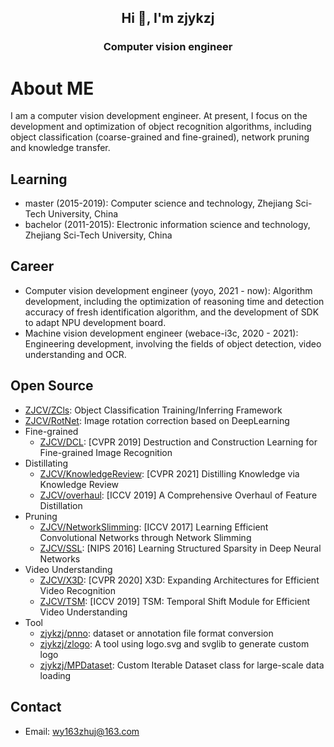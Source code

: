 
<h2 align="center">Hi 👋, I'm zjykzj</h2>
<h3 align="center">Computer vision engineer</h3>

# About ME

I am a computer vision development engineer. At present,  I focus on the development and optimization of object recognition algorithms, including object classification (coarse-grained and fine-grained), network pruning and knowledge transfer.

## Learning

* master (2015-2019):  Computer science and technology, Zhejiang Sci-Tech University, China
* bachelor (2011-2015): Electronic information science and technology, Zhejiang Sci-Tech University, China

## Career

* Computer vision development engineer (yoyo, 2021 - now): Algorithm development, including the optimization of reasoning time and detection accuracy of fresh identification algorithm, and the development of SDK to adapt NPU development board.
* Machine vision development engineer (webace-i3c, 2020 - 2021): Engineering development, involving the fields of object detection, video understanding and OCR.

## Open Source

* [ ZJCV/ZCls](https://github.com/ZJCV/ZCls): Object Classification Training/Inferring Framework 
* [ ZJCV/RotNet](https://github.com/ZJCV/RotNet): Image rotation correction based on DeepLearning
* Fine-grained
  * [ ZJCV/DCL](https://github.com/ZJCV/DCL): [CVPR 2019] Destruction and Construction Learning for Fine-grained Image Recognition 
* Distillating
  * [ZJCV/KnowledgeReview](https://github.com/ZJCV/KnowledgeReview): [CVPR 2021] Distilling Knowledge via Knowledge Review
  * [ ZJCV/overhaul](https://github.com/ZJCV/overhaul): [ICCV 2019] A Comprehensive Overhaul of Feature Distillation
* Pruning
  * [ ZJCV/NetworkSlimming](https://github.com/ZJCV/NetworkSlimming): [ICCV 2017] Learning Efficient Convolutional Networks through Network Slimming 
  * [ZJCV/SSL](https://github.com/ZJCV/SSL):  [NIPS 2016] Learning Structured Sparsity in Deep Neural Networks 
* Video Understanding
  * [ZJCV/X3D](https://github.com/ZJCV/X3D): [CVPR 2020] X3D: Expanding Architectures for Efficient Video Recognition 
  * [ZJCV/TSM](https://github.com/ZJCV/TSM): [ICCV 2019] TSM: Temporal Shift Module for Efficient Video Understanding 
* Tool
  * [ zjykzj/pnno](https://github.com/zjykzj/pnno): dataset or annotation file format conversion 
  * [ zjykzj/zlogo](https://github.com/zjykzj/zlogo): A tool using logo.svg and svglib to generate custom logo
  * [ zjykzj/MPDataset](https://github.com/zjykzj/MPDataset): Custom Iterable Dataset class for large-scale data loading 

## Contact

* Email: wy163zhuj@163.com
